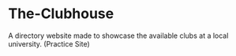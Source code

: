 # The-Clubhouse
A directory website made to showcase the available clubs at a local university. (Practice Site)
